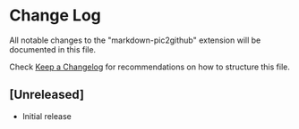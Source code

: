 # Change Log
All notable changes to the "markdown-pic2github" extension will be documented in this file.

Check [Keep a Changelog](http://keepachangelog.com/) for recommendations on how to structure this file.

## [Unreleased]
- Initial release